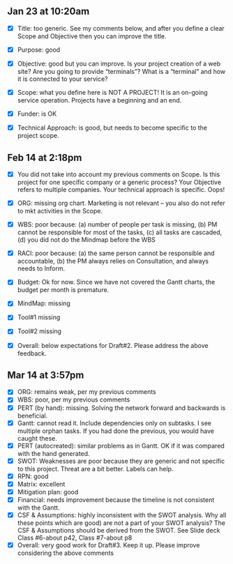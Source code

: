 ## Jan 23 at 10:20am

- [x] Title: too generic. See my comments below, and after you define a clear Scope and Objective then you can improve the title.

- [x] Purpose: good

- [x] Objective: good but you can improve. Is your project creation of a web site? Are you going to provide “terminals”? What is a “terminal” and how it is connected to your service?

- [x] Scope: what you define here is NOT A PROJECT! It is an on-going service operation. Projects have a beginning and an end.

- [x] Funder: is OK

- [x] Technical Approach: is good, but needs to become specific to the project scope.

## Feb 14 at 2:18pm

- [x] You did not take into account my previous comments on Scope. Is this project for one specific company or a generic process? Your Objective refers to multiple companies. Your technical approach is specific. Oops!

- [x] ORG: missing org chart. Marketing is not relevant – you also do not refer to mkt activities in the Scope.

- [x] WBS: poor because: (a) number of people per task is missing, (b) PM cannot be responsible for most of the tasks, (c) all tasks are cascaded, (d) you did not do the Mindmap before the WBS

- [x] RACI: poor because: (a) the same person cannot be responsible and accountable, (b) the PM always relies on Consultation, and always needs to Inform.

- [x] Budget: Ok for now. Since we have not covered the Gantt charts, the budget per month is premature.

- [x] MindMap: missing

- [x] Tool#1 missing

- [x] Tool#2 missing

- [x] Overall: below expectations for Draft#2. Please address the above feedback.

## Mar 14 at 3:57pm

- [x] ORG: remains weak, per my previous comments
- [x] WBS: poor, per my previous comments
- [x] PERT (by hand): missing. Solving the network forward and backwards is beneficial.
- [x] Gantt: cannot read it. Include dependencies only on subtasks. I see multiple orphan tasks. If you had done the previous, you would have caught these. 
- [x] PERT (autocreated): similar problems as in Gantt. OK if it was compared with the hand generated. 
- [x] SWOT: Weaknesses are poor because they are generic and not specific to this project. Threat are a bit better. Labels can help.
- [x] RPN: good
- [x] Matrix: excellent
- [x] Mitigation plan: good
- [x] Financial: needs improvement because the timeline is not consistent with the Gantt.
- [x] CSF & Assumptions: highly inconsistent with the SWOT analysis. Why all these points which are good) are not a part of your SWOT analysis? The CSF & Assumptions should be derived from the SWOT. See Slide deck Class #6-about p42, Class #7-about p8
- [x] Overall: very good work for Draft#3. Keep it up. Please improve considering the above comments
